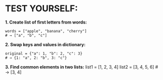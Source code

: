  # TEST YOURSELF: 

  **1. Create list of first letters from words:**
   
    words = ["apple", "banana", "cherry"]
    # → ["a", "b", "c"]

**2. Swap keys and values in dictionary:**
    
    original = {"a": 1, "b": 2, "c": 3}
    # → {1: "a", 2: "b", 3: "c"}

**3. Find common elements in two lists:**
    list1 = [1, 2, 3, 4]
    list2 = [3, 4, 5, 6]
    # → [3, 4]
